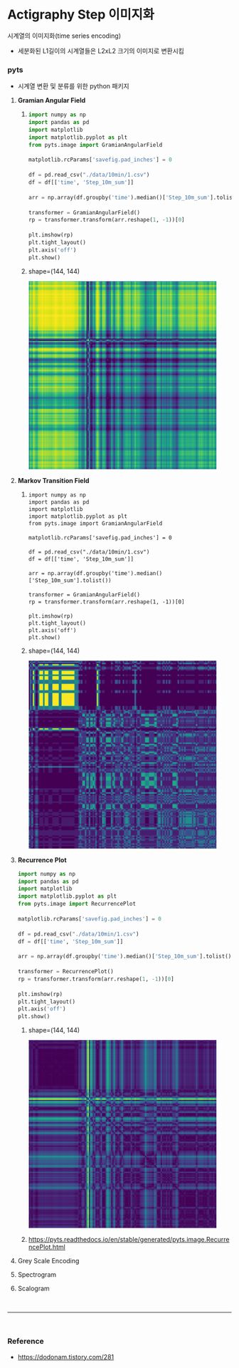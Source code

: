 # Actigraphy Step 이미지화

시계열의 이미지화(time series encoding)

- 세분화된 L1길이의 시계열들은 L2xL2 크기의 이미지로 변환시킴



### pyts

- 시계열 변환 및 분류를 위한 python 패키지



1. **Gramian Angular Field**

   1. ```python
      import numpy as np
      import pandas as pd
      import matplotlib
      import matplotlib.pyplot as plt
      from pyts.image import GramianAngularField
      
      matplotlib.rcParams['savefig.pad_inches'] = 0
      
      df = pd.read_csv("./data/10min/1.csv")
      df = df[['time', 'Step_10m_sum']]
      
      arr = np.array(df.groupby('time').median()['Step_10m_sum'].tolist())
      
      transformer = GramianAngularField()
      rp = transformer.transform(arr.reshape(1, -1))[0]
      
      plt.imshow(rp)
      plt.tight_layout()
      plt.axis('off')
      plt.show()
      ```

   2. shape=(144, 144)

      ![1_gaf](./1_gaf.png)

2. **Markov Transition Field**

   1. ```
      import numpy as np
      import pandas as pd
      import matplotlib
      import matplotlib.pyplot as plt
      from pyts.image import GramianAngularField
      
      matplotlib.rcParams['savefig.pad_inches'] = 0
      
      df = pd.read_csv("./data/10min/1.csv")
      df = df[['time', 'Step_10m_sum']]
      
      arr = np.array(df.groupby('time').median()['Step_10m_sum'].tolist())
      
      transformer = GramianAngularField()
      rp = transformer.transform(arr.reshape(1, -1))[0]
      
      plt.imshow(rp)
      plt.tight_layout()
      plt.axis('off')
      plt.show()
      ```

   2. shape=(144, 144)

      ![1_mtf](./1_mtf.png)

3. **Recurrence Plot**

   ```python
   import numpy as np
   import pandas as pd
   import matplotlib
   import matplotlib.pyplot as plt
   from pyts.image import RecurrencePlot
   
   matplotlib.rcParams['savefig.pad_inches'] = 0
   
   df = pd.read_csv("./data/10min/1.csv")
   df = df[['time', 'Step_10m_sum']]
   
   arr = np.array(df.groupby('time').median()['Step_10m_sum'].tolist())
   
   transformer = RecurrencePlot()
   rp = transformer.transform(arr.reshape(1, -1))[0]
   
   plt.imshow(rp)
   plt.tight_layout()
   plt.axis('off')
   plt.show()
   ```

   1. shape=(144, 144)

      ![1](./1_rp.png)

   2. https://pyts.readthedocs.io/en/stable/generated/pyts.image.RecurrencePlot.html

4. Grey Scale Encoding

5. Spectrogram

6. Scalogram











<br/>

--------------

<br/>

### Reference

- https://dodonam.tistory.com/281

